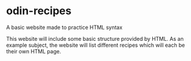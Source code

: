 # odin-recipes
A basic website made to practice HTML syntax

This website will include some basic structure provided by HTML. As an example subject, the website will list different recipes which will each be their own HTML page.